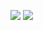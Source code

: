 <!-- ![](https://media0.giphy.com/media/3otPorWLQJq5GmHRtu/giphy.gif)
 -->

<p align="center"> 
<!-- <a href=#><img src="contributions.svg"></a> -->
<picture>
 


<source 
  srcset="https://github-readme-stats.vercel.app/api?username=hiimemman&show_icons=true&theme=dark&count_private=true&card_width=1000"
  media="(prefers-color-scheme: dark)"
/>

<img src="https://github-readme-stats.vercel.app/api?username=hiimemman&show_icons=true&count_private=true&card_width=1000"/>
</picture> 
 

 
<picture>
<source 
  srcset="[https://github-readme-stats.vercel.app/api/top-langs/?username=hiimemman&langs_count=8&hide=html&show_icons=true&theme=dark&count_private=true&card_width=1000"
  media="(prefers-color-scheme: dark)"
/>
<source
  srcset="https://github-readme-stats.vercel.app/api/top-langs/?username=hiimemman&langs_count=8&hide=html&show_icons=true&theme=dark&count_private=true&card_width=1000"
  media="(prefers-color-scheme: light), (prefers-color-scheme: no-preference)"
/>
<img src="https://github-readme-stats.vercel.app/api/top-langs/?username=hiimemman&langs_count=8&hide=html&show_icons=true&theme=dark&count_private=true&card_width=1000"/>
</picture> 
 
<!--   <br>Visitor count<br>
  <img align="center" src="https://profile-counter.glitch.me/HiImMadoxx69/count.svg" style ="width: 'auto'"/> -->
</p>
